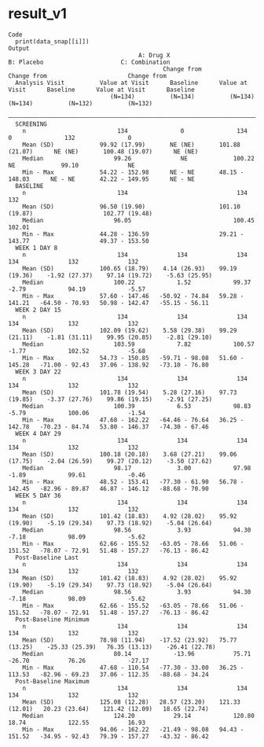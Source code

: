 # result_v1

    Code
      print(data_snap[[i]])
    Output
                                         A: Drug X                        B: Placebo                      C: Combination         
                                                Change from                       Change from                       Change from  
      Analysis Visit          Value at Visit      Baseline      Value at Visit      Baseline      Value at Visit      Baseline   
                                 (N=134)          (N=134)          (N=134)          (N=134)          (N=132)          (N=132)    
      ———————————————————————————————————————————————————————————————————————————————————————————————————————————————————————————
      SCREENING                                                                                                                  
        n                          134               0               134               0               132               0       
        Mean (SD)             99.92 (17.99)       NE (NE)       101.88 (21.07)      NE (NE)       100.48 (19.07)      NE (NE)    
        Median                    99.26              NE             100.22             NE             99.10              NE      
        Min - Max             54.22 - 152.98      NE - NE       48.15 - 148.03      NE - NE       42.22 - 149.95      NE - NE    
      BASELINE                                                                                                                   
        n                          134                               134                               132                       
        Mean (SD)             96.50 (19.90)                     101.10 (19.87)                    102.77 (19.48)                 
        Median                    96.05                             100.45                            102.01                     
        Min - Max             44.28 - 136.59                    29.21 - 143.77                    49.37 - 153.50                 
      WEEK 1 DAY 8                                                                                                               
        n                          134              134              134              134              132              132      
        Mean (SD)             100.65 (18.79)    4.14 (26.93)    99.19 (19.36)    -1.92 (27.37)    97.14 (19.72)    -5.63 (25.95) 
        Median                    100.22            1.52            99.37            -2.79            94.19            -5.57     
        Min - Max             57.60 - 147.46   -50.92 - 74.84   59.28 - 141.21   -64.50 - 70.93   50.98 - 142.47   -55.15 - 56.11
      WEEK 2 DAY 15                                                                                                              
        n                          134              134              134              134              132              132      
        Mean (SD)             102.09 (19.62)    5.58 (29.38)    99.29 (21.11)    -1.81 (31.11)    99.95 (20.85)    -2.81 (29.10) 
        Median                    103.59            7.82            100.57           -1.77            102.52           -5.68     
        Min - Max             54.73 - 150.85   -59.71 - 98.08   51.60 - 145.28   -71.00 - 92.43   37.06 - 138.92   -73.10 - 76.80
      WEEK 3 DAY 22                                                                                                              
        n                          134              134              134              134              132              132      
        Mean (SD)             101.78 (19.54)    5.28 (27.16)    97.73 (19.85)    -3.37 (27.76)    99.86 (19.15)    -2.91 (27.25) 
        Median                    100.39            6.53            98.83            -5.79            100.06           -1.54     
        Min - Max             47.68 - 162.22   -64.46 - 76.64   36.25 - 142.78   -70.23 - 84.74   53.80 - 146.37   -74.30 - 67.46
      WEEK 4 DAY 29                                                                                                              
        n                          134              134              134              134              132              132      
        Mean (SD)             100.18 (20.18)    3.68 (27.21)    99.06 (17.75)    -2.04 (26.59)    99.27 (20.12)    -3.50 (27.62) 
        Median                    98.17             3.00            97.98            -1.89            99.61            -0.46     
        Min - Max             48.52 - 153.41   -77.30 - 61.90   56.78 - 142.45   -82.96 - 89.87   46.87 - 146.12   -88.68 - 70.90
      WEEK 5 DAY 36                                                                                                              
        n                          134              134              134              134              132              132      
        Mean (SD)             101.42 (18.83)    4.92 (28.02)    95.92 (19.90)    -5.19 (29.34)    97.73 (18.92)    -5.04 (26.64) 
        Median                    98.56             3.93            94.30            -7.18            98.09            -5.62     
        Min - Max             62.66 - 155.52   -63.05 - 78.66   51.06 - 151.52   -78.07 - 72.91   51.48 - 157.27   -76.13 - 86.42
      Post-Baseline Last                                                                                                         
        n                          134              134              134              134              132              132      
        Mean (SD)             101.42 (18.83)    4.92 (28.02)    95.92 (19.90)    -5.19 (29.34)    97.73 (18.92)    -5.04 (26.64) 
        Median                    98.56             3.93            94.30            -7.18            98.09            -5.62     
        Min - Max             62.66 - 155.52   -63.05 - 78.66   51.06 - 151.52   -78.07 - 72.91   51.48 - 157.27   -76.13 - 86.42
      Post-Baseline Minimum                                                                                                      
        n                          134              134              134              134              132              132      
        Mean (SD)             78.98 (11.94)    -17.52 (23.92)   75.77 (13.25)    -25.33 (25.39)   76.35 (13.13)    -26.41 (22.78)
        Median                    80.14            -13.96           75.71            -26.70           76.26            -27.17    
        Min - Max             47.68 - 110.54   -77.30 - 33.00   36.25 - 113.53   -82.96 - 69.23   37.06 - 112.35   -88.68 - 34.24
      Post-Baseline Maximum                                                                                                      
        n                          134              134              134              134              132              132      
        Mean (SD)             125.08 (12.28)   28.57 (23.20)    121.33 (12.01)   20.23 (23.64)    121.42 (12.09)   18.65 (22.74) 
        Median                    124.20           29.14            120.80           18.74            122.55           16.93     
        Min - Max             94.06 - 162.22   -21.49 - 98.08   94.43 - 151.52   -34.95 - 92.43   79.39 - 157.27   -43.32 - 86.42

